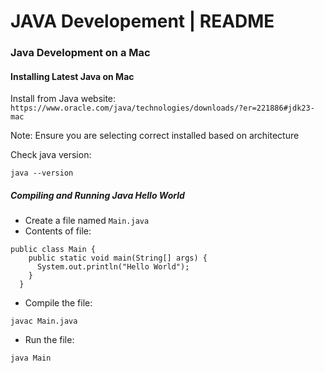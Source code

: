 # JAVA Developement | README

### Java Development on a Mac

#### Installing Latest Java on Mac

Install from Java website:
`https://www.oracle.com/java/technologies/downloads/?er=221886#jdk23-mac`

Note: Ensure you are selecting correct installed based on architecture

Check java version: 

`java --version`

##### Compiling and Running Java Hello World

* Create a file named `Main.java`
* Contents of file: 
```
public class Main {
    public static void main(String[] args) {
      System.out.println("Hello World");
    }
  }

```

* Compile the file: 

`javac Main.java`

* Run the file:

`java Main`






